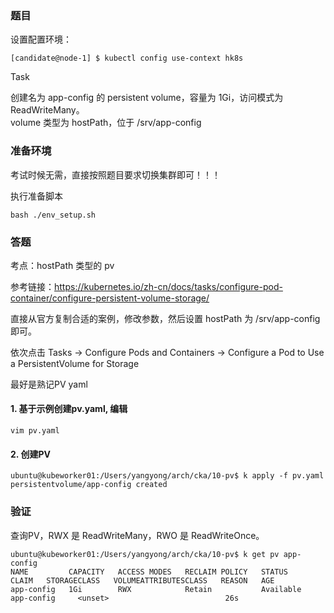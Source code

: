 ### 题目

设置配置环境：

    [candidate@node-1] $ kubectl config use-context hk8s

Task

创建名为 app-config 的 persistent volume，容量为 1Gi，访问模式为 ReadWriteMany。    
volume 类型为 hostPath，位于 /srv/app-config

### 准备环境

考试时候无需，直接按照题目要求切换集群即可！！！

执行准备脚本

    bash ./env_setup.sh

### 答题

考点：hostPath 类型的 pv

参考链接：https://kubernetes.io/zh-cn/docs/tasks/configure-pod-container/configure-persistent-volume-storage/

直接从官方复制合适的案例，修改参数，然后设置 hostPath 为 /srv/app-config 即可。

依次点击 Tasks → Configure Pods and Containers → Configure a Pod to Use a PersistentVolume for Storage

最好是熟记PV yaml

#### 1. 基于示例创建pv.yaml, 编辑

    vim pv.yaml

#### 2. 创建PV

```
ubuntu@kubeworker01:/Users/yangyong/arch/cka/10-pv$ k apply -f pv.yaml
persistentvolume/app-config created
```

### 验证

查询PV，RWX 是 ReadWriteMany，RWO 是 ReadWriteOnce。

```
ubuntu@kubeworker01:/Users/yangyong/arch/cka/10-pv$ k get pv app-config
NAME         CAPACITY   ACCESS MODES   RECLAIM POLICY   STATUS      CLAIM   STORAGECLASS   VOLUMEATTRIBUTESCLASS   REASON   AGE
app-config   1Gi        RWX            Retain           Available           app-config     <unset>                          26s
```